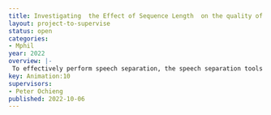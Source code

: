 ```yaml
---
title: Investigating  the Effect of Sequence Length  on the quality of clean speech generated
layout: project-to-supervise
status: open
categories:
- Mphil
year: 2022
overview: |-
 To effectively perform speech separation, the speech separation tools need to model long sequence dependencies that exist within the audio signal input. The initial speech separation models such as [1] [2] [3] relied on deep neural network to estimate clean speech from a noisy one. However, feedforward DNN models are ill poised for speech data since they are unable to effectively model long dependencies across time that are present in the speech data. Due to this researchers progressively introduced recurrent neural network (RNN) which has a feedback structure such that the representations at given time step t is a function of the data at time t, the hidden state and memory at time t − 1. One such RNN that has been exploited in speech separation is long-short-term memory (LSTM)[4]. Through LSTM structures one can learn sequential prediction networks which are able to exploit use of long-term contextual information [4]. Works in [5] [6] exploit LSTM to perform speech separation while [7] uses bidirectional long short-term memory (BLSTM) networks to make use of contextual information from both sides in the sequence. Due to their inherently sequential nature, RNN models are unable to support parallelization of computation. This limits their use when working with large datasets with long sequences[8]. Convectional convolution neural (CNN) has been used to design speech separation models, however they are limited in their ability to model long range dependencies due to limited receptive field [9]. Due to the shortcomings of the CNN and RNN, dilated temporal convolution network (TCN) has been exploited in [10] [11][12] to encode long-range dependencies using hierarchical convolutional layers. Speech separation models have also explored the use of transformers[13]. Transformers are attention based that have been successful in the recent past in modeling sequences and allows uncovering of dependencies that exist within an input without regard to the distance between any two values of the input. In speech separation, [8] introduces a speech separation system that fully relies on transformers[13] to model the dependencies that exists in the mixed audio signal. One common thing in all these progression is that researchers have focused on designing models that are large to effectively model audio input without looking at the impact of input data size. In audio separation, a typical  model’s input is a sequence of frames, each of 25 seconds long .  It is possible to reduce the length of the input hence reducing the burden of modelling long sequence dependencies ? Will this  reduce the training cost of the models without  impacting on the  quality of their output? Basically by focusing on the data side of the training spectrum can we reduce the training cost without impacting on the quality of the separations generated.  The project will focus on utilizing already existing systems such as [13] and evaluating its performance on variable frame size.
key: Animation:10
supervisors:
- Peter Ochieng
published: 2022-10-06
---
```

